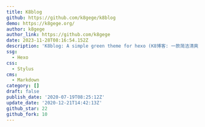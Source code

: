 ```yaml
---
title: K8blog
github: https://github.com/k8gege/k8blog
demo: https://k8gege.org/
author: k8gege
author_link: https://github.com/k8gege
date: 2023-11-28T08:16:54.152Z
description: 'K8blog: A simple green theme for hexo (K8博客: 一款简洁清爽绿色Hexo主题)'
ssg:
  - Hexo
css:
  - Stylus
cms:
  - Markdown
category: []
draft: false
publish_date: '2020-07-19T08:25:12Z'
update_date: '2020-12-21T14:42:13Z'
github_star: 22
github_fork: 10
---
```


